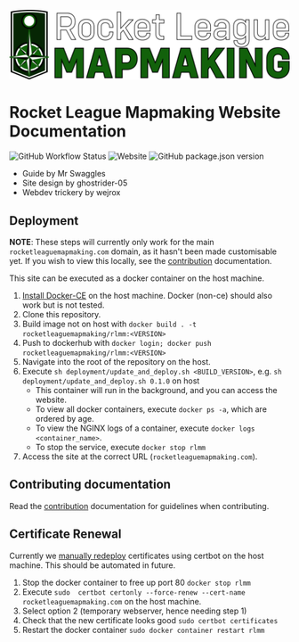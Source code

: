 ![Rocket League map making](./docs/.vuepress/public/icons/logo_rlmm_fulltext_new.png)

# Rocket League Mapmaking Website Documentation

![GitHub Workflow Status](https://img.shields.io/github/workflow/status/rocketleaguemapmaking/rl-docs/Build)
![Website](https://img.shields.io/website?down_message=offline&up_message=online&url=https%3A%2F%2Frocketleaguemapmaking.com%2F)
![GitHub package.json version](https://img.shields.io/github/package-json/v/rocketleaguemapmaking/rl-docs)

- Guide by Mr Swaggles
- Site design by ghostrider-05
- Webdev trickery by wejrox

## Deployment

**NOTE**: These steps will currently only work for the main `rocketleaguemapmaking.com` domain, as it hasn't been made
customisable yet. If you wish to view this locally, see the [contribution][contributing] documentation.

This site can be executed as a docker container on the host machine.

1. [Install Docker-CE](https://docs.docker.com/engine/install/) on the host machine. Docker (non-ce) should also work but is not tested.
2. Clone this repository.
3. Build image not on host with `docker build . -t rocketleaguemapmaking/rlmm:<VERSION>`
4. Push to dockerhub with `docker login; docker push rocketleaguemapmaking/rlmm:<VERSION>`
5. Navigate into the root of the repository on the host.
6. Execute `sh deployment/update_and_deploy.sh <BUILD_VERSION>`, e.g. `sh deployment/update_and_deploy.sh 0.1.0` on host
    - This container will run in the background, and you can access the website.
    - To view all docker containers, execute `docker ps -a`, which are ordered by age.
    - To view the NGINX logs of a container, execute `docker logs <container_name>`.
    - To stop the service, execute `docker stop rlmm`
7. Access the site at the correct URL (`rocketleaguemapmaking.com`).

## Contributing documentation

Read the [contribution][contributing] documentation for guidelines when contributing.

## Certificate Renewal

Currently we [manually redeploy](https://certbot.eff.org/docs/using.html#renewing-certificates) certificates using certbot on the host machine. This should be automated in future.  

1. Stop the docker container to free up port 80 `docker stop rlmm`
2. Execute `sudo  certbot certonly --force-renew --cert-name rocketleaguemapmaking.com` on the host machine.
3. Select option 2 (temporary webserver, hence needing step 1)
4. Check that the new certificate looks good `sudo certbot certificates`
5. Restart the docker container `sudo docker container restart rlmm`

[contributing]: ./CONTRIBUTING.md
